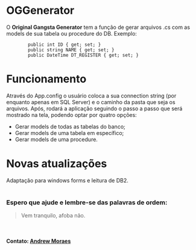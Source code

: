 # OGGenerator
O <b>Original Gangsta Generator</b> tem a função de gerar arquivos .cs com as models de sua tabela ou procedure do DB. Exemplo:
<br>
```
        public int ID { get; set; }
        public string NAME { get; set; }
        public DateTime DT_REGISTER { get; set; }
```
# Funcionamento
Através do App.config o usuário coloca a sua connection string (por enquanto apenas em SQL Server) e o caminho da pasta que seja os arquivos.
Após, rodará a aplicação seguindo o passo a passo que será mostrado na tela, podendo optar por quatro opções:
<ul>
  <li>Gerar models de todas as tabelas do banco;</li>
  <li>Gerar models de uma tabela em específico;</li>
  <li>Gerar models de uma procedure.</li>
</ul>

# Novas atualizações
Adaptação para windows forms e leitura de DB2.
<br><br>
<h3>Espero que ajude e lembre-se das palavras de ordem:</h3>
<blockquote>Vem tranquilo, afoba não.</blockquote>
<br>
<h4>Contato: <a href="https://www.linkedin.com/in/andrew-moraes-93861b142/">Andrew Moraes</a></h4>
